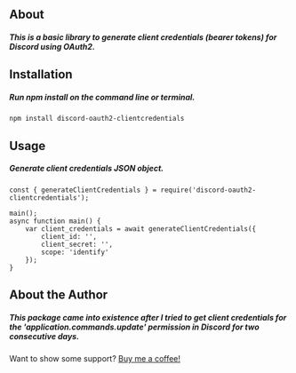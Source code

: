 ## About
##### This is a basic library to generate client credentials (bearer tokens) for Discord using OAuth2.

## Installation
##### Run npm install on the command line or terminal.
```
npm install discord-oauth2-clientcredentials
```
## Usage
##### Generate client credentials JSON object.
```
const { generateClientCredentials } = require('discord-oauth2-clientcredentials');

main();
async function main() {
    var client_credentials = await generateClientCredentials({ 
        client_id: '', 
        client_secret: '',
        scope: 'identify'  
    });
}
```

## About the Author
##### This package came into existence after I tried to get client credentials for the 'application.commands.update' permission in Discord for two consecutive days. 

Want to show some support? [Buy me a coffee!](paypal.me/dawsonvaught1)